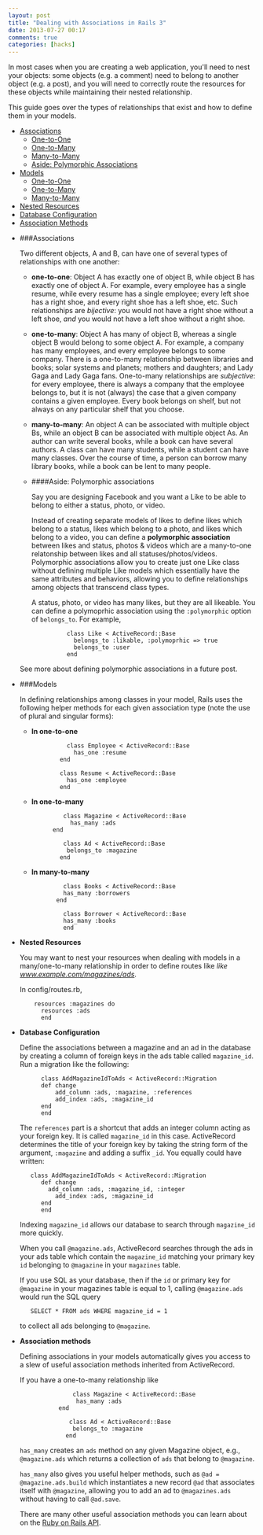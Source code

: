 ```yaml
---
layout: post
title: "Dealing with Associations in Rails 3"
date: 2013-07-27 00:17
comments: true
categories: [hacks]
---
```


In most cases when you are creating a web application, you'll need to nest 
your objects: some objects (e.g. a comment) need to belong to another object (e.g. a post),
and you will need to correctly route the resources for these objects while maintaining
their nested relationship.

This guide goes over the types of relationships that exist and how to define them in your models.



* [Associations](#associations)
  - [One-to-One](#associations-onetoone)
  - [One-to-Many](#associations-onetomany)
  - [Many-to-Many](#associations-manytomany)
  - [Aside: Polymorphic Associations](#polymorphic)
* [Models](#models)
  - [One-to-One](#models-onetoone)
  - [One-to-Many](#models-onetomany)
  - [Many-to-Many](#models-manytomany)
* [Nested Resources](#nestedresources)
* [Database Configuration](#databaseconfig)
* [Association Methods](#associatiomethods)




- ###Associations<a id="associations"></a>

	Two different objects, A and B, can have one of several types of relationships with one another:

	* **one-to-one**<a id="associations-onetoone"></a>: Object A has exactly one of object B, while object B has exactly one of object A.
For example, every employee has a single resume, while every resume has a single employee;
every left shoe has a right shoe, and every right shoe has a left shoe, etc.
Such relationships are *bijective*: you would not have a right shoe
without a left shoe, *and* you would not have a left shoe without a right shoe.

	* **one-to-many**<a id="associations-onetomany"></a>: Object A has many of object B, whereas a single object B
would belong to some object A. For example, a company has many employees, and
every employee belongs to some company. There is a one-to-many relationship
between libraries and books; solar systems and planets;
mothers and daughters; and Lady Gaga and Lady Gaga fans. One-to-many relationships
are *subjective*: for every employee, there is always a company that the employee
belongs to, but it is not (always) the case that a given company contains a
given employee. Every book belongs on shelf, but not always on any particular shelf
that you choose.

	* **many-to-many**<a id="associations-manytomany"></a>: An object A can be associated with multiple object Bs,
while an object B can be associated with multiple object As.
An author can write several books, while a book can have several authors.
A class can have many students, while a student can have many classes.
Over the course of time, a person can borrow many library books, while a book 
can be lent to many people.

	* ####Aside: Polymorphic associations<a id="polymorphic"></a>

		Say you are designing Facebook and you want a Like to be able to belong to
either a status, photo, or video.

		Instead of creating separate models of likes to define likes
which belong to a status, likes which belong to a photo, and likes which
belong to a video, you can define a **polymorphic association** between
likes and status, photos & videos which are a many-to-one relatonship
between likes and all statuses/photos/videos. Polymorphic associations
allow you to create just one Like class without defining multiple
Like models which essentially have the same attributes and behaviors, allowing
you to define relationships among objects that transcend class types.

		A status, photo, or video has many likes, but they are all likeable.
You can define a polymoprhic association using the `:polymorphic` option
of `belongs_to`. For example,


				    class Like < ActiveRecord::Base
				      belongs_to :likable, :polymoprhic => true
				      belongs_to :user
				    end



	See more about defining polymorphic associations in a future post.


- ###Models<a id="models"></a>


	In defining relationships among classes in your model, Rails uses
the following helper methods for each given
association type (note the use of plural and singular forms):

	 - **In one-to-one**<a id="models-onetoone"></a>


				     class Employee < ActiveRecord::Base
				       has_one :resume
		  		   end
		  		   
		  		   class Resume < ActiveRecord::Base
		  		     has_one :employee
		  		   end


	 - **In one-to-many**<a id="models-onetomany"></a>


				    class Magazine < ActiveRecord::Base
		    		  has_many :ads
		   		 end
    
				    class Ad < ActiveRecord::Base
		 		     belongs_to :magazine
		 		   end      
    
   	 
	 - **In many-to-many**<a id="models-onetomany"></a>


				    class Books < ActiveRecord::Base
		  		    has_many :borrowers
		   		  end
    
		    		class Borrower < ActiveRecord::Base
		      		has_many :books
		    		end      
    

- **Nested Resources**<a id="nestedresources"></a>


	You may want to nest your resources when dealing with models in a 
many/one-to-many relationship in order to define routes
like *like www.example.com/magazines/ads*. 


	In config/routes.rb,


  		  resources :magazines do
      		resources :ads
    		end



- **Database Configuration**<a id="databaseconfig"></a>

	Define the associations between a magazine and an ad in the database by creating
a column of foreign keys in the ads table called `magazine_id`.  Run a migration
like the following:


    		class AddMagazineIdToAds < ActiveRecord::Migration
      		def change
        		add_column :ads, :magazine, :references
        		add_index :ads, :magazine_id
      		end
    		end


	The `references` part is a shortcut that adds an integer column acting as
	your foreign key. It is called `magazine_id` in this case. ActiveRecord
	determines the title of your foreign key by taking the string form of the
	argument, `:magazine` and adding a suffix `_id`. You equally could have written:


   		 class AddMagazineIdToAds < ActiveRecord::Migration
  		    def change
      		  add_column :ads, :magazine_id, :integer
    		    add_index :ads, :magazine_id
   		    end
		    end

 

	Indexing `magazine_id` allows our database to search through `magazine_id` more quickly.

	When you call `@magazine.ads`, ActiveRecord searches through the ads in your
ads table which contain the `magazine_id` matching your primary key `id`
belonging to `@magazine` in your `magazines` table. 

	If you use SQL as your database, then if the `id` or primary key for `@magazine`
	in your magazines table is equal to 1, calling `@magazine.ads` would run 
	the SQL query
	

   		 SELECT * FROM ads WHERE magazine_id = 1
    
    
	to collect all ads belonging to `@magazine`.


- **Association methods**<a id="associationmethods"></a>

	Defining associations in your models automatically gives you access to a slew
	of useful association methods inherited from ActiveRecord.
	
	If you have a one-to-many relationship like	
	
					 class Magazine < ActiveRecord::Base
		    		  has_many :ads
		   		 end
    
				    class Ad < ActiveRecord::Base
		 		     belongs_to :magazine
		 		   end      

	`has_many` creates an `ads` method on any given Magazine object, e.g., `@magazine.ads`
which returns a collection of `ads` that belong to `@magazine`.

	`has_many` also gives you useful helper methods, such as `@ad = @magazine.ads.build`
which instantiates a new record `@ad` that associates itself with `@magazine`,
allowing you to add an ad to `@magazines.ads` without having to call `@ad.save`.

	There are many other useful association methods you can learn about on the [Ruby on Rails API](http://api.rubyonrails.org/classes/ActiveRecord/Associations/ClassMethods.html).


